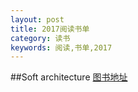 ```yaml
---
layout: post
title: 2017阅读书单
category: 读书
keywords: 阅读,书单,2017
---
```


##Soft architecture
[图书地址](http://www.oreilly.com/programming/free/software-architecture-patterns.csp)
